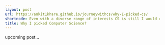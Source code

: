 ```yaml
---
layout: post
url: https://ankit1khare.github.io/journeywithcs/why-I-picked-cs/
shortnode: Even with a diverse range of interests CS is still I would chose anytime as my career path
title: Why I picked Computer Science?
---
```


upcoming post...




